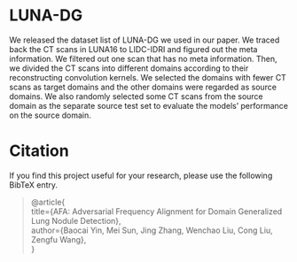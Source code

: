 # LUNA-DG

We released the dataset list of LUNA-DG we used in our paper. We traced back the CT scans in LUNA16 to LIDC-IDRI and figured out the meta information. We filtered out one scan that has no meta information. Then, we divided the CT scans into different domains according to their reconstructing convolution kernels. We selected the domains with fewer CT scans as target domains and the other domains were regarded as source domains. We also randomly selected some CT scans from the source domain as the separate source test set to evaluate the models’ performance on the source domain.


Citation
=
If you find this project useful for your research, please use the following BibTeX entry.
>@article{  
title={AFA: Adversarial Frequency Alignment for Domain Generalized Lung Nodule Detection},  
 author={Baocai Yin, Mei Sun, Jing Zhang, Wenchao Liu, Cong Liu, Zengfu Wang},  
  }
